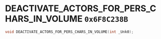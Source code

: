 # DEACTIVATE_ACTORS_FOR_PERS_CHARS_IN_VOLUME `0x6F8C238B`

```cpp
void DEACTIVATE_ACTORS_FOR_PERS_CHARS_IN_VOLUME(int _Unk0);
```